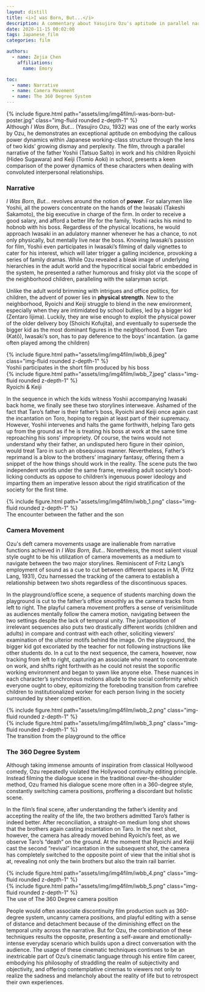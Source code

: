 ```yaml
---
layout: distill
title: <i>I was Born, But...</i>
description: A commentary about Yasujiro Ozu's aptitude in parallel narrative structure, cinematography & 360 degree system in the film <i>I was Born, But...</i>  
date: 2020-11-15 00:02:00
tags: Japanese_film
categories: film

authors:
  - name: Zejia Chen
    affiliations:
      name: Emory

toc:
  - name: Narrative
  - name: Camera Movement
  - name: The 360 Degree System
---
```


<div class="l-body">
  <div class="row mt-3">
      <div class="col-sm mt-3 mt-md-0">
          {% include figure.html path="assets/img/img4film/i-was-born-but-poster.jpg" class="img-fluid rounded z-depth-1" %}
      </div>
      <div class="col-sm mt-3 mt-md-0">
      Although <i>I Was Born, But…</i> (Yasujiro Ozu, 1932) was one of the early works by Ozu, he demonstrates an exceptional aptitude on embodying the callous power dynamics within Japanese working-class structure through the lens of two kids’ growing dismay and perplexity. The film, through a parallel narrative of the father Yoshii (Tatsuo Saito) in work and his children Ryoichi (Hideo Sugawara) and Keiji (Tomio Aoki) in school, presents a keen comparison of the power dynamics of these characters when dealing with convoluted interpersonal relationships. 
      </div>
  </div>
</div>

### Narrative
*I Was Born, But…* revolves around the notion of **power**. For salarymen like Yoshii, all the powers concentrate on the hands of the Iwasaki (Takeshi Sakamoto), the big executive in charge of the firm. In order to receive a good salary, and afford a better life for the family, Yoshii racks his mind to hobnob with his boss. Regardless of the physical locations, he would approach Iwasaki in an adulatory manner whenever he has a chance, to not only physically, but mentally live near the boss. Knowing Iwasaki’s passion for film, Yoshii even participates in Iwasaki’s filming of daily vignettes to cater for his interest, which will later trigger a galling incidence, provoking a series of family dramas. While Ozu revealed a bleak image of underlying hierarchies in the adult world and the hypocritical social fabric embedded in the system, he presented a rather humorous and frisky plot via the scope of the neighborhood children, paralleling with the salaryman script.

Unlike the adult world brimming with intrigues and office politics, for children, the advent of power lies in **physical strength**. New to the neighborhood, Ryoichi and Keiji struggle to blend in the new environment, especially when they are intimidated by school bullies, led by a bigger kid (Zentaro Iijima). Luckily, they are wise enough to exploit the physical power of the older delivery boy (Shoichi Kofujita), and eventually to supersede the bigger kid as the most dominant figures in the neighborhood. Even Taro (Katô), Iwasaki’s son, has to pay deference to the boys’ incantation. (a game often played among the children)

<div class="l-body">
  <div class="row mt-3">
    <div class="col-sm mt-3 mt-md-0">
        {% include figure.html path="assets/img/img4film/iwbb_6.jpeg" class="img-fluid rounded z-depth-1" %}
        <div class="caption">
        Yoshii participates in the short film produced by his boss
        </div>
    </div>
    <div class="col-sm mt-3 mt-md-0">
        {% include figure.html path="assets/img/img4film/iwbb_7.jpeg" class="img-fluid rounded z-depth-1" %}
        <div class="caption">
        Ryoichi & Keiji
        </div>
    </div>
  </div>
</div>

In the sequence in which the kids witness Yoshii accompanying Iwasaki back home, we finally see these two storylines interweave. Ashamed of the fact that Taro’s father is their father’s boss, Ryoichi and Keiji once again cast the incantation on Toro, hoping to regain at least part of their supremacy. However, Yoshii intervenes and halts the game forthwith, helping Taro gets up from the ground as if he is treating his boss at work at the same time reproaching his sons’ impropriety. Of course, the twins would not understand why their father, an undisputed hero figure in their opinion, would treat Taro in such an obsequious manner. Nevertheless, Father’s reprimand is a blow to the brothers’ imaginary fantasy, offering them a snippet of the how things should work in the reality. The scene puts the two independent worlds under the same frame, revealing adult society’s boot-licking conducts as oppose to children’s ingenuous power ideology and imparting them an imperative lesson about the rigid stratification of the society for the first time. 

<div class="l-body">
  <div class="row mt-3">
    <div class="col-sm mt-3 mt-md-0">
        {% include figure.html path="assets/img/img4film/iwbb_1.png" class="img-fluid rounded z-depth-1" %}
        <div class="caption">
        The encounter between the father and the son
        </div>
    </div>
  </div>
</div>

### Camera Movement
Ozu's deft camera movements usage are inalienable from narrative functions achieved in *I Was Born, But…* Nonetheless, the most salient visual style ought to be his utilization of camera movements as a medium to navigate between the two major storylines. Reminiscent of Fritz Lang’s employment of sound as a cue to cut between different spaces in M, (Fritz Lang, 1931), Ozu harnessed the tracking of the camera to establish a relationship between two shots regardless of the discontinuous spaces.

In the playground/office scene, a sequence of students marching down the playground is cut to the father’s office smoothly as the camera tracks from left to right. The playful camera movement proffers a sense of verisimilitude as audiences mentally follow the camera motion, navigating between the two settings despite the lack of temporal unity. The juxtaposition of irrelevant sequences also puts two drastically different worlds (children and adults) in compare and contrast with each other, soliciting viewers’ examination of the ulterior motifs behind the image. On the playground, the bigger kid got excoriated by the teacher for not following instructions like other students do. In a cut to the next sequence,  the camera, however, now tracking from left to right, capturing an associate who meant to concentrate on work, and shifts right forthwith as he could not resist the soporific working environment and began to yawn like anyone else. These nuances in each character’s synchronous motions allude to the social conformity which everyone ought to obey, epitomizing the foreboding transition from carefree children to institutionalized worker for each person living in the society surrounded by sheer competition.

<div class="l-body">
  <div class="row mt-3">
    <div class="col-sm mt-3 mt-md-0">
        {% include figure.html path="assets/img/img4film/iwbb_2.png" class="img-fluid rounded z-depth-1" %}
    </div>
    <div class="col-sm mt-3 mt-md-0">
        {% include figure.html path="assets/img/img4film/iwbb_3.png" class="img-fluid rounded z-depth-1" %}
    </div>
  </div>
  <div class="caption">
      The transition from the playground to the office
  </div>
</div>

### The 360 Degree System
Although taking immense amounts of inspiration from classical Hollywood comedy, Ozu repeatedly violated the Hollywood continuity editing principle. Instead filming the dialogue scene in the traditional over-the-shoulder method, Ozu framed his dialogue scene more often in a 360-degree style, constantly switching camera positions, proffering a discordant but holistic scene.

In the film’s final scene, after understanding the father’s identity and accepting the reality of the life, the two brothers admitted Taro’s father is indeed better. After reconciliation, a straight-on medium long shot shows that the brothers again casting incantation on Taro. In the next shot, however, the camera has already moved behind Ryoichi’s feet, as we observe Taro’s “death” on the ground. At the moment that Ryoichi and Keiji cast the second “revival” incantation in the subsequent shot, the camera has completely switched to the opposite point of view that the initial shot is at, revealing not only the twin brothers but also the train rail barrier. 

<div class="l-body">
  <div class="row mt-3">
    <div class="col-sm mt-3 mt-md-0">
        {% include figure.html path="assets/img/img4film/iwbb_4.png" class="img-fluid rounded z-depth-1" %}
    </div>
    <div class="col-sm mt-3 mt-md-0">
        {% include figure.html path="assets/img/img4film/iwbb_5.png" class="img-fluid rounded z-depth-1" %}
    </div>
  </div>
  <div class="caption">
      The use of The 360 Degree camera position
  </div>
</div>

People would often associate discontinuity film production such as 360-degree system, uncanny camera positions, and playful editing with a sense of distance and detachment because of the diminishing effect on the temporal unity across the narrative. But for Ozu, the combination of these techniques results the opposite, presenting a self-aware and emotionally-intense everyday scenario which builds upon a direct conversation with the audience. The usage of these cinematic techniques continues to be an inextricable part of Ozu’s cinematic language through his entire film career, embodying his philosophy of straddling the realm of subjectivity and objectivity, and offering contemplative cinemas to viewers not only to realize the sadness and melancholy about the reality of life but to retrospect their own experiences.
